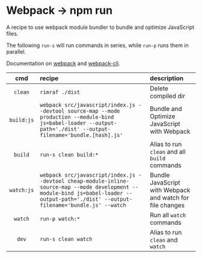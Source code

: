 # Webpack → npm run

A recipe to use webpack module bundler to bundle and optimize JavaScript files.

The following `run-s` will run commands in series, while `run-p` runs them in parallel.

Documentation on [webpack](https://webpack.js.org/concepts/) and [webpack-cli](https://webpack.js.org/api/cli/).

| cmd | recipe | description |
|:---:|:---|:---|
| `clean` | `rimraf ./dist` | Delete compiled dir |
| `build:js` | `webpack src/javascript/index.js --devtool source-map --mode production --module-bind js=babel-loader --output-path='./dist' --output-filename='bundle.[hash].js'` | Bundle and Optimize JavaScript with Webpack |
| `build` | `run-s clean build:*` | Alias to run `clean` and all `build` commands |
| `watch:js` | `webpack src/javascript/index.js --devtool cheap-module-inline-source-map --mode development --module-bind js=babel-loader --output-path='./dist' --output-filename='bundle.js' --watch` | Bundle JavaScript with Webpack and watch for file changes |
| `watch` | `run-p watch:*` | Run all `watch` commands |
| `dev` | `run-s clean watch` |  Alias to run `clean` and `watch` |
